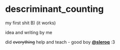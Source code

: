 # descriminant_counting

my first shit B) (it works)

idea and writing by me

did ~~everything~~ help and teach - good boy **<a href="https://github.com/sleroq" >@sleroq</a>** :3
